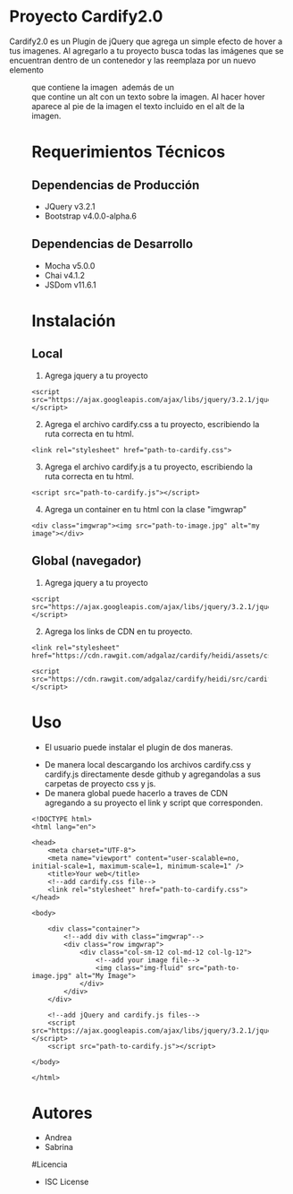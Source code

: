 # Proyecto Cardify2.0

Cardify2.0 es un Plugin de jQuery que agrega un simple efecto de hover a tus imagenes. Al agregarlo a tu proyecto busca todas las imágenes que se encuentran dentro de un contenedor y las reemplaza por un nuevo elemento <figure> que contiene la imagen <img> además de un <figcaption> que contine un alt con un texto sobre la imagen.
Al hacer hover aparece al pie de la imagen el texto incluido en el alt de la imagen.


# Requerimientos Técnicos

## Dependencias de Producción
* JQuery v3.2.1
* Bootstrap v4.0.0-alpha.6

## Dependencias de Desarrollo
* Mocha v5.0.0
* Chai v4.1.2
* JSDom v11.6.1

# Instalación

## Local

1. Agrega jquery a tu proyecto

```
<script src="https://ajax.googleapis.com/ajax/libs/jquery/3.2.1/jquery.min.js"></script>
```

2. Agrega el archivo cardify.css a tu proyecto, escribiendo la ruta correcta en tu html.

```
<link rel="stylesheet" href="path-to-cardify.css">
```

3. Agrega el archivo cardify.js a tu proyecto, escribiendo la ruta correcta en tu html.

```
<script src="path-to-cardify.js"></script>
```

4. Agrega un container en tu html con la clase "imgwrap"

```
<div class="imgwrap"><img src="path-to-image.jpg" alt="my image"></div>
```

## Global (navegador)

1. Agrega jquery a tu proyecto

```
<script src="https://ajax.googleapis.com/ajax/libs/jquery/3.2.1/jquery.min.js"></script>
```

2. Agrega los links de CDN en tu proyecto.

```
<link rel="stylesheet" href="https://cdn.rawgit.com/adgalaz/cardify/heidi/assets/css/cardify.css">
```

```
<script src="https://cdn.rawgit.com/adgalaz/cardify/heidi/src/cardify.js"></script>
```

# Uso

* El usuario puede instalar el plugin de dos maneras. 
- De manera local descargando los archivos cardify.css y cardify.js directamente desde github y agregandolas a sus carpetas de proyecto css y js. 
- De manera global puede hacerlo a traves de CDN agregando a su proyecto el link y script que corresponden.

```
<!DOCTYPE html>
<html lang="en">

<head>
    <meta charset="UTF-8">
    <meta name="viewport" content="user-scalable=no, initial-scale=1, maximum-scale=1, minimum-scale=1" />
    <title>Your web</title>
    <!--add cardify.css file-->
    <link rel="stylesheet" href="path-to-cardify.css">
</head>

<body>

    <div class="container">
        <!--add div with class="imgwrap"-->
        <div class="row imgwrap">
            <div class="col-sm-12 col-md-12 col-lg-12">
                <!--add your image file-->
                <img class="img-fluid" src="path-to-image.jpg" alt="My Image">
            </div>
        </div>
    </div>

    <!--add jQuery and cardify.js files-->
    <script src="https://ajax.googleapis.com/ajax/libs/jquery/3.2.1/jquery.min.js"></script>
    <script src="path-to-cardify.js"></script>

</body>

</html>
```

# Autores

* Andrea
* Sabrina

#Licencia

* ISC License